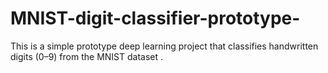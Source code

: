 # MNIST-digit-classifier-prototype-
This is a simple prototype deep learning project that classifies handwritten digits (0–9) from the MNIST dataset .
